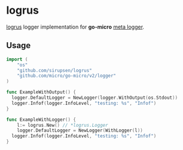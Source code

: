 # logrus

[logrus](https://github.com/sirupsen/logrus) logger implementation for __go-micro__ [meta logger](https://github.com/micro/go-micro/tree/master/logger).

## Usage

```go
import (
	"os"
	"github.com/sirupsen/logrus"
	"github.com/micro/go-micro/v2/logger"
)

func ExampleWithOutput() {
  logger.DefaultLogger = NewLogger(logger.WithOutput(os.Stdout))
  logger.Infof(logger.InfoLevel, "testing: %s", "Infof")
}

func ExampleWithLogger() {
	l:= logrus.New() // *logrus.Logger
	logger.DefaultLogger = NewLogger(WithLogger(l))
  logger.Infof(logger.InfoLevel, "testing: %s", "Infof")
}
```
